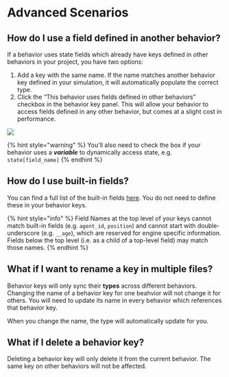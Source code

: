 # Advanced Scenarios

## **How do I use a field defined in another behavior?**

If a behavior uses state fields which already have keys defined in other behaviors in your project, you have two options:

1. Add a key with the same name. If the name matches another behavior key defined in your simulation, it will automatically populate the correct type.
2. Click the “This behavior uses fields defined in other behaviors” checkbox in the behavior key panel. This will allow your behavior to access fields defined in any other behavior, but comes at a slight cost in performance.

![](../../../.gitbook/assets/screenshot-2021-02-11-at-15.20.15.png)

{% hint style="warning" %}
You'll also need to check the box if your behavior uses a _**variable**_ to dynamically access state, e.g. `state[field_name]`
{% endhint %}

## How do I use built-in fields?

You can find a full list of the built-in fields [here](../../anatomy-of-an-agent/state.md#reserved-fields). You do not need to define these in your behavior keys.

{% hint style="info" %}
Field Names at the top level of your keys cannot match built-in fields \(e.g. `agent_id`, `position`\) and cannot start with double-underscore \(e.g. `__age`\), which are reserved for engine specific information. Fields below the top level \(i.e. as a child of a top-level field\) may match those names.
{% endhint %}

## What if I want to rename a key in multiple files?

Behavior keys will only sync their **types** across different behaviors. Changing the name of a behavior key for one beahvior will not change it for others. You will need to update its name in every behavior which references that behavior key.

When you change the name, the type will automatically update for you.

## What if I delete a behavior key?

Deleting a behavior key will only delete it from the current behavior. The same key on other behaviors will not be affected.

